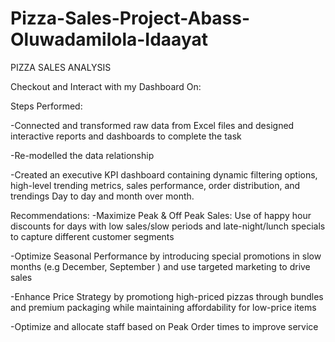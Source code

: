 # Pizza-Sales-Project-Abass-Oluwadamilola-Idaayat
PIZZA SALES ANALYSIS

Checkout and Interact with my Dashboard On: 

Steps Performed:

-Connected and transformed raw data from Excel files and designed interactive reports and dashboards to complete the task

-Re-modelled the data relationship

-Created an executive KPI dashboard containing dynamic filtering options, high-level trending metrics, sales performance, order distribution, and trendings Day to day and  month over month.

Recommendations:
-Maximize Peak & Off Peak Sales: Use of happy hour discounts for days with low sales/slow periods and late-night/lunch specials to capture different customer segments

-Optimize Seasonal Performance by introducing special promotions in slow months (e.g December, September ) and use targeted marketing to drive sales

-Enhance Price Strategy by promotiong high-priced pizzas through bundles and premium packaging while maintaining affordability for low-price items

-Optimize and allocate staff based on Peak Order times to improve service
